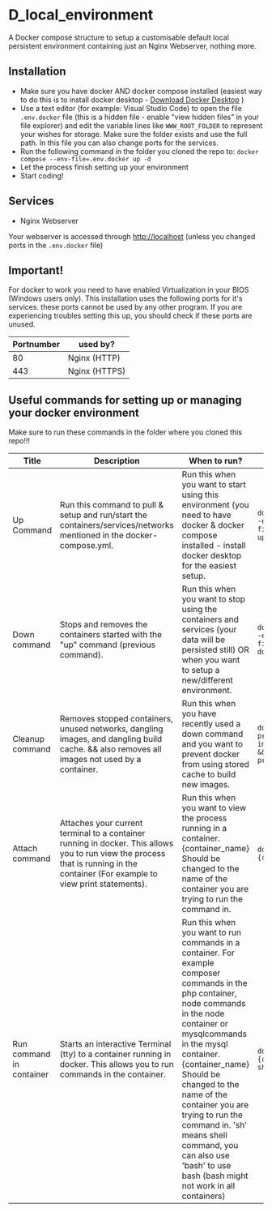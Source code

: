 # D_local_environment
A Docker compose structure to setup a customisable default local persistent environment containing just an Nginx Webserver, nothing more.

## Installation
- Make sure you have docker AND docker compose installed (easiest way to do this is to install docker desktop - [Download Docker Desktop](https://www.docker.com/products/docker-desktop) )
- Use a text editor (for example: Visual Studio Code) to open the file `.env.docker` file (this is a hidden file - enable "view hidden files" in your file explorer) and edit the variable lines like `WWW_ROOT_FOLDER` to represent your wishes for storage. Make sure the folder exists and use the full path. In this file you can also change ports for the services. 
- Run the following command in the folder you cloned the repo to: `docker compose --env-file=.env.docker up -d`
- Let the process finish setting up your environment
- Start coding!

## Services
- Nginx Webserver

Your webserver is accessed through [http://localhost](http://localhost) (unless you changed ports in the `.env.docker` file)

## Important!
For docker to work you need to have enabled Virtualization in your BIOS (Windows users only).
This installation uses the following ports for it's services. these ports cannot be used by any other program. If you are experiencing troubles setting this up, you should check if these ports are unused. 

| Portnumber | used by? |
|---|---|
| 80 | Nginx (HTTP) |
| 443 | Nginx (HTTPS) |


## Useful commands for setting up or managing your docker environment
Make sure to run these commands in the folder where you cloned this repo!!!

|  Title | Description  | When to run?  |  Command |
|---|---|---|---|
| Up Command  | Run this command to pull & setup and run/start the containers/services/networks mentioned in the docker-compose.yml. | Run this when you want to start using this environment (you need to have docker & docker compose installed - install docker desktop for the easiest setup. | `docker compose --env-file=.env.docker up -d` |
| Down command | Stops and removes the containers started with the "up" command (previous command). | Run this when you want to stop using the containers and services (your data will be persisted still) OR when you want to setup a new/different environment. | `docker compose --env-file=.env.docker down` |
| Cleanup command | Removes stopped containers, unused networks, dangling images, and dangling build cache. && also removes all images not used by a container. | Run this when you have recently used a down command and you want to prevent docker from using stored cache to build new images. | `docker system prune && docker image prune -a && docker system prune` |
| Attach command | Attaches your current terminal to a container running in docker. This allows you to run view the process that is running in the container (For example to view print statements). | Run this when you want to view the process running in a container. {container_name} Should be changed to the name of the container you are trying to run the command in. | `docker attach {container_name}` |
| Run command in container | Starts an interactive Terminal (tty) to a container running in docker. This allows you to run commands in the container. | Run this when you want to run commands in a container. For example composer commands in the php container, node commands in the node container or mysqlcommands in the mysql container. {container_name} Should be changed to the name of the container you are trying to run the command in. 'sh' means shell command, you can also use 'bash' to use bash (bash might not work in all containers) | `docker exec -it {container_name} sh` |

